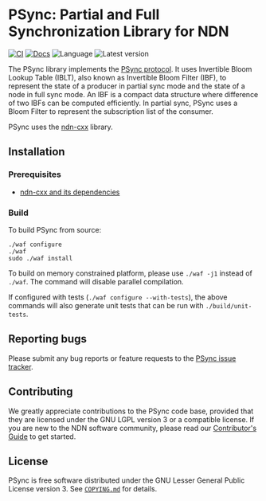 # PSync: Partial and Full Synchronization Library for NDN

[![CI](https://github.com/named-data/PSync/actions/workflows/ci.yml/badge.svg)](https://github.com/named-data/PSync/actions/workflows/ci.yml)
[![Docs](https://github.com/named-data/PSync/actions/workflows/docs.yml/badge.svg)](https://github.com/named-data/PSync/actions/workflows/docs.yml)
![Language](https://img.shields.io/badge/C%2B%2B-17-blue)
![Latest version](https://img.shields.io/github/v/tag/named-data/PSync?label=Latest%20version)

The PSync library implements the
[PSync protocol](https://named-data.net/wp-content/uploads/2017/05/scalable_name-based_data_synchronization.pdf).
It uses Invertible Bloom Lookup Table (IBLT), also known as Invertible Bloom Filter (IBF),
to represent the state of a producer in partial sync mode and the state of a node in full
sync mode. An IBF is a compact data structure where difference of two IBFs can be computed
efficiently. In partial sync, PSync uses a Bloom Filter to represent the subscription list
of the consumer.

PSync uses the [ndn-cxx](https://github.com/named-data/ndn-cxx) library.

## Installation

### Prerequisites

* [ndn-cxx and its dependencies](https://named-data.net/doc/ndn-cxx/current/INSTALL.html)

### Build

To build PSync from source:

    ./waf configure
    ./waf
    sudo ./waf install

To build on memory constrained platform, please use `./waf -j1` instead of `./waf`. The
command will disable parallel compilation.

If configured with tests (`./waf configure --with-tests`), the above commands will also
generate unit tests that can be run with `./build/unit-tests`.

## Reporting bugs

Please submit any bug reports or feature requests to the
[PSync issue tracker](https://redmine.named-data.net/projects/psync/issues).

## Contributing

We greatly appreciate contributions to the PSync code base, provided that they are
licensed under the GNU LGPL version 3 or a compatible license.
If you are new to the NDN software community, please read our [Contributor's Guide](
https://github.com/named-data/.github/blob/master/CONTRIBUTING.md) to get started.

## License

PSync is free software distributed under the GNU Lesser General Public License version 3.
See [`COPYING.md`](COPYING.md) for details.
